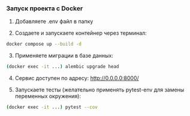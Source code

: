 ### Запуск проекта с Doсker
1. Добавляете .env файл в папку

2. Создаете и запускаете контейнер через терминал:
```sh
docker compose up --build -d
```

3. Применяете миграции в базе данных:
```sh
(docker exec -it ...) alembic upgrade head
```

4. Сервис доступен по адресу: http://0.0.0.0:8000/

5. Запускаете тесты (желательно применять pytest-env для замены переменных окружения):
```sh
(docker exec -it ...) pytest --cov
```